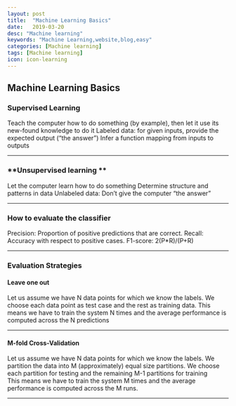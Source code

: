 ```yaml
---
layout: post
title:  "Machine Learning Basics"
date:   2019-03-20
desc: "Machine learning"
keywords: "Machine Learning,website,blog,easy"
categories: [Machine learning]
tags: [Machine learning]
icon: icon-learning
---
```

## Machine Learning Basics

### **Supervised Learning**

Teach the computer how to do something (by example), then let it use its new-found knowledge to do it
Labeled data: for given inputs, provide the expected output (“the answer”)
Infer a function mapping from inputs to outputs

***

### **Unsupervised learning **

Let the computer learn how to do something
Determine structure and patterns in data Unlabeled data: Don’t give the computer “the answer”

***

### **How to evaluate the classifier**

Precision: Proportion of positive predictions that are correct.
Recall: Accuracy with respect to positive cases.
F1-score:   2(P*R)/(P+R)

***

### **Evaluation Strategies**

#### Leave one out

Let us assume we have N data points for which we know the labels. We choose each data point as test case and the rest as training data. This means we have to train the system N times and the average performance is computed across the N predictions

***

#### M-fold Cross-Validation

Let us assume we have N data points for which we know the labels. We partition the data into M (approximately) equal size partitions. We choose each partition for testing and the remaining M-1 partitions for training  
This means we have to train the system M times and the average performance is computed across the M runs.

***

